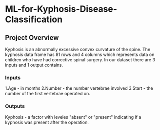# ML-for-Kyphosis-Disease-Classification
## Project Overview
Kyphosis is an abnormally excessive convex curvature of the spine. The kyphosis data frame has 81 rows and 4 columns which represents data on children who have had corrective spinal surgery. In our dataset there are 3 inputs and 1 output contains.

### Inputs
1.Age - in months
2.Number - the number vertebrae involved
3.Start - the number of the first vertebrae operated on.

### Outputs
Kyphosis - a factor with leveles "absent" or "present" indicating if a kyphosis was present after the operation.

